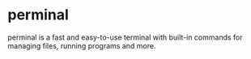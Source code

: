 # perminal
perminal is a fast and easy-to-use terminal with built-in commands for managing files, running programs and more.